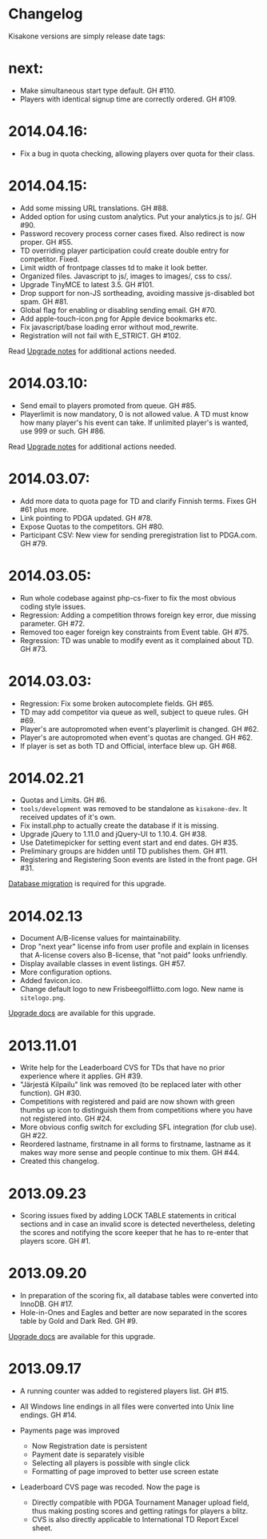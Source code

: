 Changelog
=========

Kisakone versions are simply release date tags:

next:
=====
  * Make simultaneous start type default. GH #110.
  * Players with identical signup time are correctly ordered. GH #109.

2014.04.16:
===========
  * Fix a bug in quota checking, allowing players over quota for their class.

2014.04.15:
===========
  * Add some missing URL translations. GH #88.
  * Added option for using custom analytics. Put your analytics.js to js/. GH #90.
  * Password recovery process corner cases fixed. Also redirect is now proper. GH #55.
  * TD overriding player participation could create double entry for competitor. Fixed.
  * Limit width of frontpage classes td to make it look better.
  * Organized files. Javascript to js/, images to images/, css to css/.
  * Upgrade TinyMCE to latest 3.5. GH #101.
  * Drop support for non-JS sortheading, avoiding massive js-disabled bot spam. GH #81.
  * Global flag for enabling or disabling sending email. GH #70.
  * Add apple-touch-icon.png for Apple device bookmarks etc.
  * Fix javascript/base loading error without mod_rewrite.
  * Registration will not fail with E_STRICT. GH #102.

Read [Upgrade notes](https://github.com/tuminoid/kisakone/blob/master/doc/upgrade/upgrade_to_20140415.md)
for additional actions needed.

2014.03.10:
===========
  * Send email to players promoted from queue. GH #85.
  * Playerlimit is now mandatory, 0 is not allowed value. A TD must know how many player's
    his event can take. If unlimited player's is wanted, use 999 or such. GH #86.

Read [Upgrade notes](https://github.com/tuminoid/kisakone/blob/master/doc/upgrade/upgrade_to_20140310.md)
for additional actions needed.

2014.03.07:
===========
  * Add more data to quota page for TD and clarify Finnish terms. Fixes GH #61 plus more.
  * Link pointing to PDGA updated. GH #78.
  * Expose Quotas to the competitors. GH #80.
  * Participant CSV: New view for sending preregistration list to PDGA.com. GH #79.

2014.03.05:
===========
  * Run whole codebase against php-cs-fixer to fix the most obvious coding style issues.
  * Regression: Adding a competition throws foreign key error, due missing parameter. GH #72.
  * Removed too eager foreign key constraints from Event table. GH #75.
  * Regression: TD was unable to modify event as it complained about TD. GH #73.

2014.03.03:
===========
  * Regression: Fix some broken autocomplete fields. GH #65.
  * TD may add competitor via queue as well, subject to queue rules. GH #69.
  * Player's are autopromoted when event's playerlimit is changed. GH #62.
  * Player's are autopromoted when event's quotas are changed. GH #62.
  * If player is set as both TD and Official, interface blew up. GH #68.

2014.02.21
==========
  * Quotas and Limits. GH #6.
  * `tools/development` was removed to be standalone as `kisakone-dev`. It received updates of it's own.
  * Fix install.php to actually create the database if it is missing.
  * Upgrade jQuery to 1.11.0 and jQuery-UI to 1.10.4. GH #38.
  * Use Datetimepicker for setting event start and end dates. GH #35.
  * Preliminary groups are hidden until TD publishes them. GH #11.
  * Registering and Registering Soon events are listed in the front page. GH #31.

[Database migration](https://github.com/tuminoid/kisakone/blob/master/doc/upgrade/upgrade_to_20140221.md)
is required for this upgrade.

2014.02.13
==========
  * Document A/B-license values for maintainability.
  * Drop "next year" license info from user profile and explain in licenses that A-license covers also B-license, that "not paid" looks unfriendly.
  * Display available classes in event listings. GH #57.
  * More configuration options.
  * Added favicon.ico.
  * Change default logo to new Frisbeegolfliitto.com logo. New name is `sitelogo.png`.

[Upgrade docs](https://github.com/tuminoid/kisakone/blob/master/doc/upgrade/upgrade_to_20140213.md)
are available for this upgrade.

2013.11.01
==========

  * Write help for the Leaderboard CVS for TDs that have no prior experience where it applies. GH #39.
  * "Järjestä Kilpailu" link was removed (to be replaced later with other function). GH #30.
  * Competitions with registered and paid are now shown with green thumbs up icon to distinguish them from competitions where you have not registered into. GH #24.
  * More obvious config switch for excluding SFL integration (for club use). GH #22.
  * Reordered lastname, firstname in all forms to firstname, lastname as it makes way more sense and people continue to mix them. GH #44.
  * Created this changelog.


2013.09.23
==========

  * Scoring issues fixed by adding LOCK TABLE statements in critical sections and
    in case an invalid score is detected nevertheless, deleting the scores and notifying
    the score keeper that he has to re-enter that players score. GH #1.


2013.09.20
==========

  * In preparation of the scoring fix, all database tables were converted into InnoDB. GH #17.
  * Hole-in-Ones and Eagles and better are now separated in the scores table by Gold and Dark Red. GH #9.

[Upgrade docs](https://github.com/tuminoid/kisakone/blob/master/doc/upgrade/upgrade_to_20130920.md)
are available for this upgrade.

2013.09.17
==========

  * A running counter was added to registered players list. GH #15.
  * All Windows line endings in all files were converted into Unix line endings. GH #14.

  * Payments page was improved
    * Now Registration date is persistent
    * Payment date is separately visible
    * Selecting all players is possible with single click
    * Formatting of page improved to better use screen estate

  * Leaderboard CVS page was recoded. Now the page is
    * Directly compatible with PDGA Tournament Manager upload field, thus making posting scores and getting ratings for players a blitz.
    * CVS is also directly applicable to International TD Report Excel sheet.

